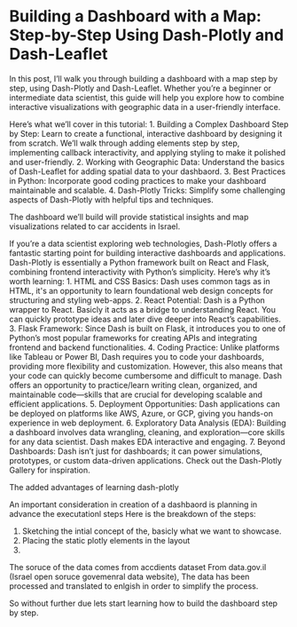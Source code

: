 # Building a Dashboard with a Map: Step-by-Step Using Dash-Plotly and Dash-Leaflet

In this post, I’ll walk you through building a dashboard with a map step by step, using Dash-Plotly and Dash-Leaflet. Whether you’re a beginner or intermediate data scientist, this guide will help you explore how to combine interactive visualizations with geographic data in a user-friendly interface.

Here’s what we’ll cover in this tutorial:
	1.	Building a Complex Dashboard Step by Step: Learn to create a functional, interactive dashboard by designing it from scratch. We’ll walk through adding elements step by step, implementing callback interactivity, and applying styling to make it polished and user-friendly.
	2.	Working with Geographic Data: Understand the basics of Dash-Leaflet for adding spatial data to your dashbaord.
	3.	Best Practices in Python: Incorporate good coding practices to make your dashboard maintainable and scalable.
	4.	Dash-Plotly Tricks: Simplify some challenging aspects of Dash-Plotly with helpful tips and techniques. 

The dashboard we’ll build will provide statistical insights and map visualizations related to car accidents in Israel.

If you’re a data scientist exploring web technologies, Dash-Plotly offers a fantastic starting point for building interactive dashboards and applications. Dash-Plotly is essentially a Python framework built on React and Flask, combining frontend interactivity with Python’s simplicity. Here’s why it’s worth learning:
	1.	HTML and CSS Basics: Dash uses common tags as in HTML, it's an opportunity to learn foundational web design concepts for structuring and styling web-apps.
	2.	React Potential: Dash is a Python wrapper to React. Basicly it acts as a bridge to understanding React. You can quickly prototype ideas and later dive deeper into React’s capabilities.
	3.	Flask Framework: Since Dash is built on Flask, it introduces you to one of Python’s most popular frameworks for creating APIs and integrating frontend and backend functionalities.
	4.	Coding Practice: Unlike platforms like Tableau or Power BI, Dash requires you to code your dashboards, providing more flexibility and customization. However, this also means that your code can quickly become cumbersome and difficult to manage. Dash offers an opportunity to practice/learn writing clean, organized, and maintainable code—skills that are crucial for developing scalable and efficient applications.
	5.	Deployment Opportunities: Dash applications can be deployed on platforms like AWS, Azure, or GCP, giving you hands-on experience in web deployment.
	6.	Exploratory Data Analysis (EDA): Building a dashboard involves data wrangling, cleaning, and exploration—core skills for any data scientist. Dash makes EDA interactive and engaging.
	7.	Beyond Dashboards: Dash isn’t just for dashboards; it can power simulations, prototypes, or custom data-driven applications. Check out the Dash-Plotly Gallery for inspiration.


The added advantages of learning dash-plotly


An important consideration in creation of a dashbaord is planning in advance the executationl steps
Here is the breakdown of the steps:
1. Sketching the intial concept of the, basicly what we want to showcase.
2. Placing the static plotly elements in the layout
3. 


The soruce of the data comes from accdients dataset From data.gov.il (Israel open soruce govemenral data website),
The data has been processed and translated to enlgish in order to simplify the process.

So without further due lets start learning how to build the dashboard step by step.